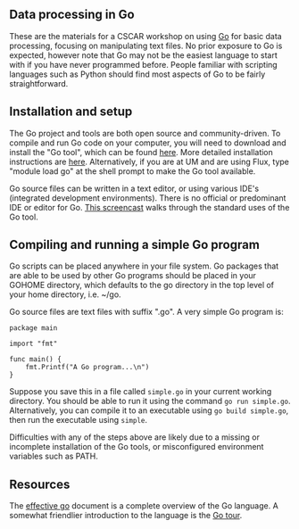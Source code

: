 Data processing in Go
---------------------

These are the materials for a CSCAR workshop on using
[Go](http://golang.org) for basic data processing, focusing on
manipulating text files.  No prior exposure to Go is expected, however
note that Go may not be the easiest language to start with if you have
never programmed before.  People familiar with scripting languages
such as Python should find most aspects of Go to be fairly
straightforward.

## Installation and setup

The Go project and tools are both open source and community-driven.
To compile and run Go code on your computer, you will need to download
and install the "Go tool", which can be found
[here](https://golang.org/dl).  More detailed installation
instructions are [here](https://golang.org/doc/install).
Alternatively, if you are at UM and are using Flux, type "module load
go" at the shell prompt to make the Go tool available.

Go source files can be written in a text editor, or using various
IDE's (integrated development environments).  There is no official or
predominant IDE or editor for Go.  [This
screencast](https://www.youtube.com/watch?v=XCsL89YtqCs) walks through
the standard uses of the Go tool.

## Compiling and running a simple Go program

Go scripts can be placed anywhere in your file system.  Go packages
that are able to be used by other Go programs should be placed in your
GOHOME directory, which defaults to the go directory in the top level
of your home directory, i.e. ~/go.

Go source files are text files with suffix ".go".  A very simple Go
program is:

```
package main

import "fmt"

func main() {
    fmt.Printf("A Go program...\n")
}
```

Suppose you save this in a file called `simple.go` in your current
working directory.  You should be able to run it using the command `go
run simple.go`.  Alternatively, you can compile it to an executable
using `go build simple.go`, then run the executable using `simple`.

Difficulties with any of the steps above are likely due to a missing
or incomplete installation of the Go tools, or misconfigured
environment variables such as PATH.

## Resources

The [effective go](https://golang.org/doc/effective_go.html) document
is a complete overview of the Go language.  A somewhat friendlier
introduction to the language is the [Go
tour](https://tour.golang.org/welcome/1).
